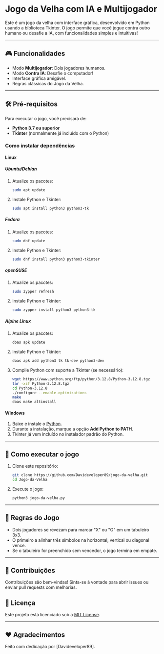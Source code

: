 # Jogo da Velha com IA e Multijogador

Este é um jogo da velha com interface gráfica, desenvolvido em Python usando a biblioteca Tkinter. 
O jogo permite que você jogue contra outro humano ou desafie a IA, com funcionalidades simples e intuitivas!

---

## 🎮 Funcionalidades

- Modo **Multijogador**: Dois jogadores humanos.
- Modo **Contra IA**: Desafie o computador!
- Interface gráfica amigável.
- Regras clássicas do Jogo da Velha.

---

## 🛠️ Pré-requisitos

Para executar o jogo, você precisará de:

- **Python 3.7 ou superior**
- **Tkinter** (normalmente já incluído com o Python)

### Como instalar dependências

#### Linux

##### Ubuntu/Debian

1. Atualize os pacotes:
   ```bash
   sudo apt update
   ```

2. Instale Python e Tkinter:
   ```bash
   sudo apt install python3 python3-tk
   ```

##### Fedora

1. Atualize os pacotes:
   ```bash
   sudo dnf update
   ```

2. Instale Python e Tkinter:
   ```bash
   sudo dnf install python3 python3-tkinter
   ```

##### openSUSE

1. Atualize os pacotes:
   ```bash
   sudo zypper refresh
   ```

2. Instale Python e Tkinter:
   ```bash
   sudo zypper install python3 python3-tk
   ```

##### Alpine Linux

1. Atualize os pacotes:
   ```bash
   doas apk update
   ```

2. Instale Python e Tkinter:
   ```bash
   doas apk add python3 tk tk-dev python3-dev
   ```

3. Compile Python com suporte a Tkinter (se necessário):
   ```bash
   wget https://www.python.org/ftp/python/3.12.8/Python-3.12.8.tgz
   tar -xzf Python-3.12.8.tgz
   cd Python-3.12.8
   ./configure --enable-optimizations
   make
   doas make altinstall
   ```

#### Windows

1. Baixe e instale o [Python](https://www.python.org/downloads/).
2. Durante a instalação, marque a opção **Add Python to PATH**.
3. Tkinter já vem incluído no instalador padrão do Python.

---

## 🚀 Como executar o jogo

1. Clone este repositório:
   ```bash
   git clone https://github.com/Davideveloper89/jogo-da-velha.git
   cd Jogo-da-Velha
   ```

2. Execute o jogo:
   ```bash
   python3 jogo-da-velha.py
   ```

---

## 📖 Regras do Jogo

- Dois jogadores se revezam para marcar "X" ou "O" em um tabuleiro 3x3.
- O primeiro a alinhar três símbolos na horizontal, vertical ou diagonal vence.
- Se o tabuleiro for preenchido sem vencedor, o jogo termina em empate.

---

## 🤝 Contribuições

Contribuições são bem-vindas! Sinta-se à vontade para abrir issues ou enviar pull requests com melhorias.

## 📜 Licença

Este projeto está licenciado sob a [MIT License](LICENSE).

---

## ❤️ Agradecimentos

Feito com dedicação por [Davideveloper89].

